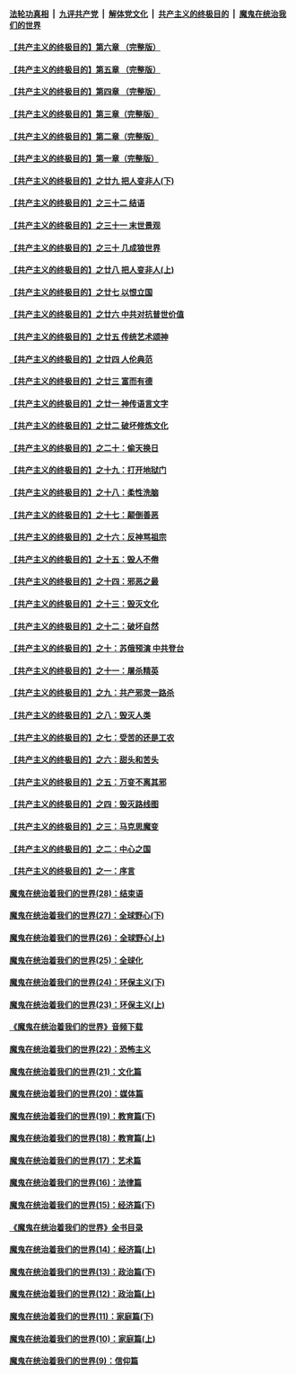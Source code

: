####  [法轮功真相](../../../../basic/blob/master/README.md?t=03131426) &nbsp;|&nbsp; [九评共产党](../../../../9ping.md/blob/master/README.md?t=03131426) &nbsp;|&nbsp; [解体党文化](../../../../jtdwh.md/blob/master/README.md?t=03131426)  &nbsp;|&nbsp; [共产主义的终极目的](../../../../gczydzjmd.md/blob/master/README.md?t=03131426) &nbsp;|&nbsp; [魔鬼在统治我们的世界](../../../../mgztzwmdsj.md/blob/master/README.md?t=03131426) 

#### [【共产主义的终极目的】第六章 （完整版）](../pages/nsc422/n11428913.md?t=03131426) 

#### [【共产主义的终极目的】第五章 （完整版）](../pages/nsc422/n11428912.md?t=03131426) 

#### [【共产主义的终极目的】第四章 （完整版）](../pages/nsc422/n11428907.md?t=03131426) 

#### [【共产主义的终极目的】第三章（完整版）](../pages/nsc422/n11428848.md?t=03131426) 

#### [【共产主义的终极目的】第二章（完整版）](../pages/nsc422/n11428831.md?t=03131426) 

#### [【共产主义的终极目的】第一章（完整版）](../pages/nsc422/n11417651.md?t=03131426) 

#### [【共产主义的终极目的】之廿九 把人变非人(下)](../pages/nsc422/n11344140.md?t=03131426) 

#### [【共产主义的终极目的】之三十二 结语](../pages/nsc422/n11360535.md?t=03131426) 

#### [【共产主义的终极目的】之三十一 末世景观](../pages/nsc422/n11351129.md?t=03131426) 

#### [【共产主义的终极目的】之三十 几成狼世界](../pages/nsc422/n11348280.md?t=03131426) 

#### [【共产主义的终极目的】之廿八 把人变非人(上)](../pages/nsc422/n11340492.md?t=03131426) 

#### [【共产主义的终极目的】之廿七 以恨立国](../pages/nsc422/n11336944.md?t=03131426) 

#### [【共产主义的终极目的】之廿六 中共对抗普世价值](../pages/nsc422/n11324785.md?t=03131426) 

#### [【共产主义的终极目的】之廿五 传统艺术颂神](../pages/nsc422/n11296396.md?t=03131426) 

#### [【共产主义的终极目的】之廿四 人伦典范](../pages/nsc422/n11296397.md?t=03131426) 

#### [【共产主义的终极目的】之廿三 富而有德](../pages/nsc422/n11283598.md?t=03131426) 

#### [【共产主义的终极目的】之廿一 神传语言文字](../pages/nsc422/n11263265.md?t=03131426) 

#### [【共产主义的终极目的】之廿二 破坏修炼文化](../pages/nsc422/n11245728.md?t=03131426) 

#### [【共产主义的终极目的】之二十：偷天换日](../pages/nsc422/n11238846.md?t=03131426) 

#### [【共产主义的终极目的】之十九：打开地狱门](../pages/nsc422/n11206376.md?t=03131426) 

#### [【共产主义的终极目的】之十八：柔性洗脑](../pages/nsc422/n11199994.md?t=03131426) 

#### [【共产主义的终极目的】之十七：颠倒善恶](../pages/nsc422/n11179782.md?t=03131426) 

#### [【共产主义的终极目的】之十六：反神骂祖宗](../pages/nsc422/n11166798.md?t=03131426) 

#### [【共产主义的终极目的】之十五：毁人不倦](../pages/nsc422/n11166792.md?t=03131426) 

#### [【共产主义的终极目的】之十四：邪恶之最](../pages/nsc422/n11150249.md?t=03131426) 

#### [【共产主义的终极目的】之十三：毁灭文化](../pages/nsc422/n11135227.md?t=03131426) 

#### [【共产主义的终极目的】之十二：破坏自然](../pages/nsc422/n11135214.md?t=03131426) 

#### [【共产主义的终极目的】之十：苏俄预演 中共登台](../pages/nsc422/n11118424.md?t=03131426) 

#### [【共产主义的终极目的】之十一：屠杀精英](../pages/nsc422/n11118442.md?t=03131426) 

#### [【共产主义的终极目的】之九：共产邪灵一路杀](../pages/nsc422/n11114139.md?t=03131426) 

#### [【共产主义的终极目的】之八：毁灭人类](../pages/nsc422/n11108503.md?t=03131426) 

#### [【共产主义的终极目的】之七：受苦的还是工农](../pages/nsc422/n11101809.md?t=03131426) 

#### [【共产主义的终极目的】之六：甜头和苦头](../pages/nsc422/n11096971.md?t=03131426) 

#### [【共产主义的终极目的】之五：万变不离其邪](../pages/nsc422/n11091285.md?t=03131426) 

#### [【共产主义的终极目的】之四：毁灭路线图](../pages/nsc422/n11086284.md?t=03131426) 

#### [【共产主义的终极目的】之三：马克思魔变](../pages/nsc422/n11061941.md?t=03131426) 

#### [【共产主义的终极目的】之二：中心之国](../pages/nsc422/n11047728.md?t=03131426) 

#### [【共产主义的终极目的】之一：序言](../pages/nsc422/n11086077.md?t=03131426) 

#### [魔鬼在统治着我们的世界(28)：结束语](../pages/nsc422/n10936246.md?t=03131426) 

#### [魔鬼在统治着我们的世界(27)：全球野心(下)](../pages/nsc422/n10928319.md?t=03131426) 

#### [魔鬼在统治着我们的世界(26)：全球野心(上)](../pages/nsc422/n10900318.md?t=03131426) 

#### [魔鬼在统治着我们的世界(25)：全球化](../pages/nsc422/n10788205.md?t=03131426) 

#### [魔鬼在统治着我们的世界(24)：环保主义(下)](../pages/nsc422/n10695307.md?t=03131426) 

#### [魔鬼在统治着我们的世界(23)：环保主义(上)](../pages/nsc422/n10688613.md?t=03131426) 

#### [《魔鬼在统治着我们的世界》音频下载](../pages/nsc422/n10635553.md?t=03131426) 

#### [魔鬼在统治着我们的世界(22)：恐怖主义](../pages/nsc422/n10614727.md?t=03131426) 

#### [魔鬼在统治着我们的世界(21)：文化篇](../pages/nsc422/n10597706.md?t=03131426) 

#### [魔鬼在统治着我们的世界(20)：媒体篇](../pages/nsc422/n10586579.md?t=03131426) 

#### [魔鬼在统治着我们的世界(19)：教育篇(下)](../pages/nsc422/n10564808.md?t=03131426) 

#### [魔鬼在统治着我们的世界(18)：教育篇(上)](../pages/nsc422/n10526970.md?t=03131426) 

#### [魔鬼在统治着我们的世界(17)：艺术篇](../pages/nsc422/n10499093.md?t=03131426) 

#### [魔鬼在统治着我们的世界(16)：法律篇](../pages/nsc422/n10485969.md?t=03131426) 

#### [魔鬼在统治着我们的世界(15)：经济篇(下)](../pages/nsc422/n10469975.md?t=03131426) 

#### [《魔鬼在统治着我们的世界》全书目录](../pages/nsc422/n10464261.md?t=03131426) 

#### [魔鬼在统治着我们的世界(14)：经济篇(上)](../pages/nsc422/n10457370.md?t=03131426) 

#### [魔鬼在统治着我们的世界(13)：政治篇(下)](../pages/nsc422/n10448270.md?t=03131426) 

#### [魔鬼在统治着我们的世界(12)：政治篇(上)](../pages/nsc422/n10444576.md?t=03131426) 

#### [魔鬼在统治着我们的世界(11)：家庭篇(下)](../pages/nsc422/n10440961.md?t=03131426) 

#### [魔鬼在统治着我们的世界(10)：家庭篇(上)](../pages/nsc422/n10435448.md?t=03131426) 

#### [魔鬼在统治着我们的世界(9)：信仰篇](../pages/nsc422/n10432159.md?t=03131426) 

